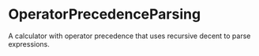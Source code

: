 # OperatorPrecedenceParsing
A calculator with operator precedence that uses recursive decent to parse expressions.
